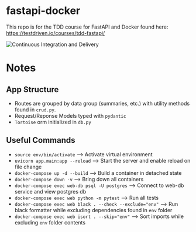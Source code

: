 # fastapi-docker
This repo is for the TDD course for FastAPI and Docker found here: https://testdriven.io/courses/tdd-fastapi/

![Continuous Integration and Delivery](https://github.com/dandersh/fastapi-docker/workflows/Continuous%20Integration%20and%20Delivery/badge.svg?branch=main)


# Notes

## App Structure
- Routes are grouped by data group (summaries, etc.) with utility methods found in `crud.py`.
- Request/Reponse Models typed with `pydantic` 
- `Tortoise` orm initialized in `db.py`

## Useful Commands
- `source env/bin/activate` --> Activate virtual environment
- `uvicorn app.main:app --reload` --> Start the server and enable reload on file change
- `docker-compose up -d --build` --> Build a container in detached state
- `docker-compose down -v` --> Bring down all containers
- `docker-compose exec web-db psql -U postgres` --> Connect to web-db service and view postgres db
- `docker-compose exec web python -m pytest` --> Run all tests
- `docker-compose exec web black . --check --exclude="env"` --> Run black formatter while excluding dependencies found in `env` folder
- `docker-compose exec web isort . --skip="env"` --> Sort imports while excluding `env` folder contents